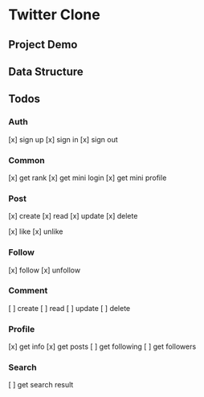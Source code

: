 # Twitter Clone

## Project Demo

## Data Structure

## Todos

### Auth

[x] sign up
[x] sign in
[x] sign out

### Common

[x] get rank
[x] get mini login
[x] get mini profile

### Post

[x] create
[x] read
[x] update
[x] delete

[x] like
[x] unlike

### Follow

[x] follow
[x] unfollow

### Comment

[ ] create
[ ] read
[ ] update
[ ] delete

### Profile

[x] get info
[x] get posts
[ ] get following
[ ] get followers

### Search

[ ] get search result
